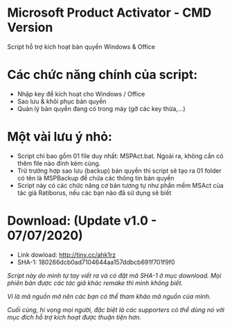 # Microsoft Product Activator - CMD Version
Script hỗ trợ kích hoạt bản quyền Windows &amp; Office
# Các chức năng chính của script:
+ Nhập key để kích hoạt cho Windows / Office
+ Sao lưu & khôi phục bản quyền
+ Quản lý bản quyền đang có trong máy (gỡ các key thừa,...)
# Một vài lưu ý nhỏ:
+ Script chỉ bao gồm 01 file duy nhất: MSPAct.bat. Ngoài ra, không cần có thêm file nào đính kèm cùng. 
+ Trừ trường hợp sao lưu (backup) bản quyền thì script sẽ tạo ra 01 folder có tên là MSPBackup để chứa các thông tin bản quyền
+ Script này có các chức năng cơ bản tương tự như phần mềm MSAct của tác giả Ratiborus, nếu các bạn nào đã sử dụng sẽ biết
# Download: (Update v1.0 - 07/07/2020)
+ Link dowload: http://tiny.cc/ahk1rz
+ SHA-1: 180266dcb0ad7104644aa157ddbcb691f701f9f0

<i>Script này do mình tự tay viết ra và có đặt mã SHA-1 ở mục download. Mọi phiên bản được các tác giả khác remake thì mình không biết.
  
<i>Vì là  mã nguồn mở nên các bạn có thể tham khảo mã nguồn của mình.</i>

<i>Cuối cùng, hi vọng mọi người, đặc biệt là các supporters có thể dùng nó với mục đích hỗ trợ kích hoạt được thuận tiện hơn.</i>

